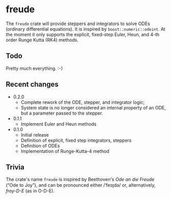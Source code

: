 # freude

The `freude` crate will provide steppers and integrators to solve ODEs
(ordinary differential equations). It is inspired by `boost::numeric::odeint`.
At the moment it only supports the explicit, fixed-step Euler, Heun, and 4-th
order Runge Kutta (RK4) methods.

## Todo

Pretty much everything. :-)

## Recent changes

+ 0.2.0
    + Complete rework of the ODE, stepper, and integrator logic;
    + System state is no longer considered an internal property of an ODE, but a
    parameter passed to the stepper.
+ 0.1.1
    + Implement Euler and Heun methods
+ 0.1.0
    + Initial release
    + Definition of explicit, fixed step integrators, steppers
    + Definition of ODEs
    + Implementation of Runge-Kutta-4 method

## Trivia

The crate's name `freude` is inspired by Beethoven's *Ode an die Freude* (“Ode to
Joy”), and can be pronounced either /ˈfʀɔɪ̯də/ or, alternatively, *froy-D-E* (as
in O-D-E).
